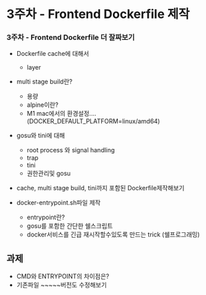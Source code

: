 # 3주차 - Frontend Dockerfile 제작

### 3주차 - Frontend Dockerfile 더 잘짜보기

- Dockerfile cache에 대해서
    - layer
- multi stage build란?
    - 용량
    - alpine이란?
    - M1 mac에서의 환경설정.... (DOCKER_DEFAULT_PLATFORM=linux/amd64)
- gosu와 tini에 대해
    - root process 와 signal handling
    - trap
    - tini
    - 권한관리및 gosu
- cache, multi stage build, tini까지 포함된 Dockerfile제작해보기

- docker-entrypoint.sh파일 제작
    - entrypoint란?
    - gosu를 포함한 간단한 쉘스크립트
    - docker서비스를 긴급 재시작할수있도록 만드는 trick (쉘프로그래밍)

## 과제

- CMD와 ENTRYPOINT의 차이점은?
- 기존파일 ~~~~~버전도 수정해보기
